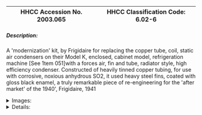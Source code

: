 | **HHCC Accession No. 2003.065** |**HHCC Classification Code:  6.02-6**|
| ----------- | ----------- |
##### Description:
A 'modernization' kit, by Frigidaire for replacing the copper tube, coil, static air condensers on their Model K, enclosed, cabinet model, refrigeration machine [See 1tem 051]with a forces air, fin and tube, radiator style, high efficiency condenser. Constructed of heavily tinned copper tubing, for use with corrosive, noxious anhydrous SO2, it used heavy steel fins, coated with gloss black enamel, a truly remarkable piece of re-engineering for the 'after market' of the 1940', Frigidaire, 1941


<details>
	<summary>Images:</summary>
<div class="gallery gallery-wrapper--full" contenteditable="false" data-is-empty="false" data-translation="Add images" data-columns="6">
<figure class="gallery__item"><a href="#DOMAIN_NAME#gallery/6.02-6.jpg" data-size="768x512"><img src="#DOMAIN_NAME#gallery/6.02-6-thumbnail.jpg" alt=""></a></figure>
</div>
</details>


<details>
	<summary>Details:</summary>

##### Group:
6.02 Refrigerating and Air Conditioning Condensers and Receivers - Commercial

##### Make:
Frigidaire

##### Manufacturer:
Frigidaire Corporation, Dayton Ohio

##### Model:
Frigidaire Unit Package No. EM113771

##### Serial No.:


##### Size:
22x6x16'h

##### Weight:
35 lbs.

##### Circa:
1941

##### Rating:
Exhibit, education, and research quality, demonstrating the construction and engineering design practices of the times, as well as the commitment of the refrigeration industry to servicing the 'after market' with product modifications and equipment upgrades in a period of rapid technological change

##### Patent Date/Number:


##### Provenance:
From York County (York Region) Ontario, once a rich agricultural hinterlands, attracting early settlement in the last years of the 18th century. Located on the north slopes of the Oak Ridges Moraine, within 20 miles of Toronto, the County would also attract early ex-urban development, to be come a wealthy market place for the emerging household and consumer technologies of the early and mid 20th century. 

This artifact was discovered in the 1950's in the used stock of T. H. Oliver, Refrigeration and Electric Sales and Service, Aurora, Ontario, an early worker in the field of agricultural, industrial and consumer technology. 

With original installation instructions

##### Type and Design:


##### Construction:
Kit parts include fan blade, V belt, stabilising brackets and angle iron base

##### Material:


##### Special Features:


##### Accessories:


##### Capacities:


##### Performance Characteristics:


##### Operation:


##### Control and Regulation:


##### Targeted Market Segment:


##### Consumer Acceptance:


##### Merchandising:


##### Market Price:


##### Technological Significance:
A remarkable snap shot in time, demonstrating manufacturing and engineering practices for operation in the corrosive atmosphere of anhydrous sulphur dioxide, including the use of costly, heavy, tinned, coated copper and an enamelled steel case and fins. The enamelling of fins would represent a significant bow to the issue of corrosion resistance at the cost of lower heat transfer.

The streamlined air shroud is an indication of the increasingly engineering sophistication in airflow design, as well as manufacturing methods.

The high gloss sprayed finish is also a significant marker of the times, in contrast to the crude machine black finishes of items 061, 062, and 063, for example. Duco enamels and the spray techniques for applying them industrially was a significant technological advancement of the period.

##### Industrial Significance:
Of significance also is the commitment of Frigidaire to the continued use of anhydrous sulphur dioxide well into the 1940's. It was a period in which much of the industry looked to system upgrades adapting then for use with the new chlorinated hydrocarbon refrigerants, non-corrosive and non-noxious.

##### Socio-economic Significance:


##### Socio-cultural Significance:


##### Donor:
G. Leslie Oliver, The T. H. Oliver HVACR Collection

##### HHCC Storage Location:


##### Tracking:


##### Bibliographic References:


##### Notes:


##### Related Reports:

</details>
